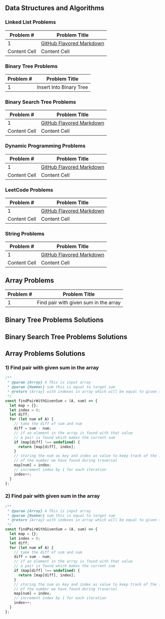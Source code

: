 ## Data Structures and Algorithms

### Linked List Problems

| Problem #    | Problem Title                                                                      |
| ------------ | ---------------------------------------------------------------------------------- |
| 1            | [GitHub Flavored Markdown](https://guides.github.com/features/mastering-markdown/) |
| Content Cell | Content Cell                                                                       |

### Binary Tree Problems

| Problem # | Problem Title           |
| --------- | ----------------------- |
| 1         | Insert Into Binary Tree |

### Binary Search Tree Problems

| Problem #    | Problem Title                                                                      |
| ------------ | ---------------------------------------------------------------------------------- |
| 1            | [GitHub Flavored Markdown](https://guides.github.com/features/mastering-markdown/) |
| Content Cell | Content Cell                                                                       |

### Dynamic Programming Problems

| Problem #    | Problem Title                                                                      |
| ------------ | ---------------------------------------------------------------------------------- |
| 1            | [GitHub Flavored Markdown](https://guides.github.com/features/mastering-markdown/) |
| Content Cell | Content Cell                                                                       |

### LeetCode Problems

| Problem #    | Problem Title                                                                      |
| ------------ | ---------------------------------------------------------------------------------- |
| 1            | [GitHub Flavored Markdown](https://guides.github.com/features/mastering-markdown/) |
| Content Cell | Content Cell                                                                       |

### String Problems

| Problem #    | Problem Title                                                                      |
| ------------ | ---------------------------------------------------------------------------------- |
| 1            | [GitHub Flavored Markdown](https://guides.github.com/features/mastering-markdown/) |
| Content Cell | Content Cell                                                                       |

## Array Problems

| Problem # | Problem Title                         |
| --------- | ------------------------------------- |
| 1         | Find pair with given sum in the array |

## Binary Tree Problems Solutions

## Binary Search Tree Problems Solutions

## Array Problems Solutions

### 1) Find pair with given sum in the array

```javascript
/**
 * @param {Array} A This is input array
 * @param {Number} sum this is equal to target sum
 * @return {Array} with indexes in array which will be equal to given sum
 */
const findPairWithGivenSum = (A, sum) => {
  let map = {};
  let index = 0;
  let diff;
  for (let num of A) {
    // take the diff of sum and num
    diff = sum - num;
    // if an element in the array is found with that value
    // a pair is found which makes the current sum
    if (map[diff] !== undefined) {
      return [map[diff], index];
    }
    // storing the num as key and index as value to keep track of the index
    // of the number we have found during traversal
    map[num] = index;
    // increment index by 1 for each iteration
    index++;
  }
};
```

### 2) Find pair with given sum in the array

```javascript
/**
 * @param {Array} A This is input array
 * @param {Number} sum this is equal to target sum
 * @return {Array} with indexes in array which will be equal to given sum
 */
const findPairWithGivenSum = (A, sum) => {
  let map = {};
  let index = 0;
  let diff;
  for (let num of A) {
    // take the diff of sum and num
    diff = sum - num;
    // if an element in the array is found with that value
    // a pair is found which makes the current sum
    if (map[diff] !== undefined) {
      return [map[diff], index];
    }
    // storing the num as key and index as value to keep track of the index
    // of the number we have found during traversal
    map[num] = index;
    // increment index by 1 for each iteration
    index++;
  }
};
```

